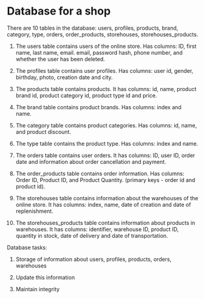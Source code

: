 # Database for a shop

There are 10 tables in the database: users, profiles, products, brand, category, type, orders, order_products, storehouses, storehouses_products.

1. The users table contains users of the online store. Has columns: ID, first name, last name, email. email, password hash, phone number, and whether the user has been deleted.

2. The profiles table contains user profiles. Has columns: user id, gender, birthday, photo, creation date and city.

3. The products table contains products. It has columns: id, name, product brand id, product category id, product type id and price.

4. The brand table contains product brands. Has columns: index and name.

5. The category table contains product categories. Has columns: id, name, and product discount.

6. The type table contains the product type. Has columns: index and name.

7. The orders table contains user orders. It has columns: ID, user ID, order date and information about order cancellation and payment.

8. The order_products table contains order information. Has columns: Order ID, Product ID, and Product Quantity. (primary keys - order id and product id).

9. The storehouses table contains information about the warehouses of the online store. It has columns: index, name, date of creation and date of replenishment.

10. The storehouses_products table contains information about products in warehouses. It has columns: identifier, warehouse ID, product ID, quantity in stock, date of delivery and date of transportation.

Database tasks:

1. Storage of information about users, profiles, products, orders, warehouses

2. Update this information

3. Maintain integrity
